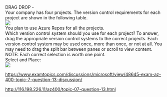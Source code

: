 DRAG DROP -<br/>Your company has four projects. The version control requirements for each project are shown in the following table.<br/><img src="https://www.examtopics.com/assets/media/exam-media/04257/0028900001.png" class="in-exam-image"/><br/>You plan to use Azure Repos for all the projects.<br/>Which version control system should you use for each project? To answer, drag the appropriate version control systems to the correct projects. Each version control system may be used once, more than once, or not at all. You may need to drag the split bar between panes or scroll to view content.<br/>NOTE: Each correct selection is worth one point.<br/>Select and Place:<br/><img src="https://www.examtopics.com/assets/media/exam-media/04257/0029000001.png" class="in-exam-image"/><br/><p><a href="https://www.examtopics.com/discussions/microsoft/view/48645-exam-az-400-topic-7-question-13-discussion/">https://www.examtopics.com/discussions/microsoft/view/48645-exam-az-400-topic-7-question-13-discussion/</a></p><p><a href="http://116.198.226.11/az400/topic-07-question-13.html">http://116.198.226.11/az400/topic-07-question-13.html</a></p><script src="https://giscus.app/client.js"                    data-repo="azsamples/az204"                    data-repo-id="R_kgDOMRXzDQ"                    data-category="General"                    data-category-id="DIC_kwDOMRXzDc4Cgi27"                    data-mapping="pathname"                    data-strict="1"                    data-reactions-enabled="0"                    data-emit-metadata="0"                    data-input-position="bottom"                    data-theme="preferred_color_scheme"                    data-lang="en"                    crossorigin="anonymous"                    async>                    </script>